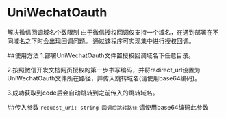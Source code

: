 # UniWechatOauth
解决微信回调域名个数限制
由于微信授权回调仅支持一个域名，在遇到部署在不同域名之下时会出现回调问题。
通过该程序可实现集中进行授权回调。

##使用方法
1.部署UniWechatOauth文件置授权回调域名下任意目录。

2.按照微信开发文档网页授权的第一步书写编码，并将redirect_url设置为UniWechatOauth文件所在路径，并传入跳转域名(请使用base64编码)。

3.成功获取到code后会自动跳转到之前传入的跳转域名。

##传入参数
`request_uri: string 回调后跳转路径` 请使用base64编码此参数
